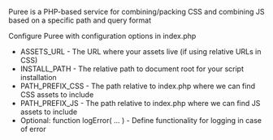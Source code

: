 Puree is a PHP-based service for combining/packing CSS and combining JS based on a specific path and query format

Configure Puree with configuration options in index.php
 * ASSETS_URL - The URL where your assets live (if using relative URLs in CSS)
 * INSTALL_PATH - The relative path to document root for your script installation
 * PATH_PREFIX_CSS - The path relative to index.php where we can find CSS assets to include
 * PATH_PREFIX_JS - The path relative to index.php where we can find JS assets to include
 * Optional: function logError( ... ) - Define functionality for logging in case of error